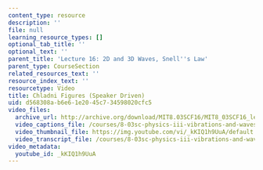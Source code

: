 ```yaml
---
content_type: resource
description: ''
file: null
learning_resource_types: []
optional_tab_title: ''
optional_text: ''
parent_title: 'Lecture 16: 2D and 3D Waves, Snell''s Law'
parent_type: CourseSection
related_resources_text: ''
resource_index_text: ''
resourcetype: Video
title: Chladni Figures (Speaker Driven)
uid: d568308a-b6e6-1e20-45c7-34598020cfc5
video_files:
  archive_url: http://archive.org/download/MIT8.03SCF16/MIT8_03SCF16_lec16_300k.mp4
  video_captions_file: /courses/8-03sc-physics-iii-vibrations-and-waves-fall-2016/2442e1653f2151ed8c8fde06395846a1_kKIQ1h9UuA.vtt
  video_thumbnail_file: https://img.youtube.com/vi/_kKIQ1h9UuA/default.jpg
  video_transcript_file: /courses/8-03sc-physics-iii-vibrations-and-waves-fall-2016/6825c93a07af8d1007577bb57897af78_kKIQ1h9UuA.pdf
video_metadata:
  youtube_id: _kKIQ1h9UuA
---
```

